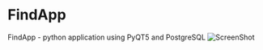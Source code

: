 # FindApp
FindApp - python application  using PyQT5 and PostgreSQL
![ScreenShot](https://raw.github.com/iamilyasedunov/FindApp/tree/dev/image/diagram.png)
